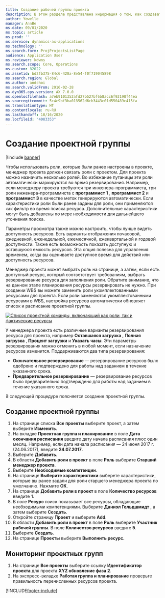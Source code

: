 ```yaml
---
title: Создание рабочей группы проекта
description: В этом разделе представлена информация о том, как создавать рабочие группы по проекте и управлять ими.
author: Yowelle
manager: AnnBe
ms.date: 09/01/2020
ms.topic: article
ms.prod: ''
ms.service: dynamics-ax-applications
ms.technology: ''
ms.search.form: ProjProjectsListPage
audience: Application User
ms.reviewer: kdwns
ms.search.scope: Core, Operations
ms.custom: 82022
ms.assetid: bd2fb375-84c6-428a-8e54-f0f719045898
ms.search.region: Global
ms.author: andchoi
ms.search.validFrom: 2016-02-28
ms.dyn365.ops.version: AX 7.0.0
ms.openlocfilehash: a7eb9101352afd27b527bf6b8acc6f92198f44ea
ms.sourcegitcommit: 5c4c9bf3ba018562d6cb3443c01d550489c415fa
ms.translationtype: HT
ms.contentlocale: ru-RU
ms.lasthandoff: 10/16/2020
ms.locfileid: "4083353"
---
```

# <a name="create-a-project-team"></a>Создание проектной группы

[!include [banner](../includes/banner.md)]

Чтобы использовать роли, которые были ранее настроены в проекте, менеджер проекта должен связать роли с проектом. Для проекта можно назначить несколько ролей. Во избежание путаницы эти роли автоматически маркируются во время резервирования. Например, если менеджеру проекта требуются три инженера-программиста, три роли инженера-программиста с **программист 1** , **программист 2** и **программист 3** в качестве меток генерируются автоматически. Если характеристики роли были ранее заданы для роли, они применяются как фильтр во время поиска ресурса. Дополнительные характеристики могут быть добавлены по мере необходимости для дальнейшего уточнения поиска.

Параметры просмотра также можно настроить, чтобы лучше видеть доступность ресурсов. Есть варианты отображения почасовой, ежедневной, еженедельной, ежемесячной, ежеквартальной и годовой доступности. Также есть возможность показать доступную и оставшуюся емкость ресурсов. Эта опция полезна для управления временем, когда вы оцениваете доступное время для действий или доступность ресурсов.

Менеджер проекта может выбрать роль на странице, а затем, если есть доступный ресурс, который соответствует требованиям, выбрать резервирование ресурса для заполнения роли. Обратите внимание, что на данном этапе планирования ресурсы резервировать не нужно. При создании WBS вы можете заменить роли укомплектованными ресурсами для проекта. Если роли заменяются укомплектованными ресурсами в WBS, настройка ресурсов автоматически обновляет список и расписание проектной группы.

[![Список проектной команды, включающий как роли, так и фактические ресурсы](./media/projectresourcing03-1024x368.jpg)](./media/projectresourcing03.jpg) 

У менеджера проекта есть различные варианты резервирования ресурса для проекта, например **Оставшаяся загрузка** , **Полная загрузка** , **Процент загрузки** и **Указать часы**. Эти параметры резервирования можно отменить в любой момент, если назначение ресурсов изменится. Поддерживаются два типа резервирования:

- **Окончательное резервирование** — резервирование ресурсов было одобрено и подтверждено для работы над заданием в течение указанного срока.
- **Предварительное резервирование** — резервирование ресурсов было предварительно подтверждено для работы над заданием в течение указанного срока.

В следующей процедуре поясняется создание проектной группы.

## <a name="create-a-project-team"></a>Создание проектной группы

1. На странице списка **Все проекты** выберите проект, а затем выберите **Изменить**.
2. На вкладке **Проектная группа и планирование** в поле **Дата окончания расписания** введите дату начала расписания плюс один месяц. Например, если дата начала расписания — 24 июня 2017 г. (24.06.2017), введите **24.07.2017**.
3. Выберите **Добавить**.
4. В области **Добавить роли в проект** в поле **Роль** выберите **Старший менеджер проекта**.
5. Выберите **Необходимые компетенции**.
6. На странице **Выберите характеристики** выберете характеристики, которые вы ранее задали для роли старшего менеджера проекта по умолчанию. Нажмите **ОК**.
7. На странице **Добавить роли в проект** в поле **Количество ресурсов** введите **1**.
8. В поле **Ресурс** поиск показывает все ресурсы, обладающие необходимыми компетенциями. Выберите **Даниэл Гольдшмидт** , а затем выберите **Создать**.
9. Откройте страницу **Проект** и выберите **Add**.
10. В области **Добавить роли в проект** в поле **Роль** выберите **Участник рабочей группы**. В поле **Количество ресурсов** введите **5**.
11. Выберите **Создать**.
12. На странице **Проекты** выберите **Выполнить ресурс**.

## <a name="monitor-project-teams"></a>Мониторинг проектных групп
1. На странице **Все проекты** выберите ссылку **Идентификатор проекта** для проекта **XYZ обновление фаза 2**.
2. На экспресс-вкладке **Работая группа и планирование** проверьте правильность перечисленных ресурсов проекта.


[!INCLUDE[footer-include](../includes/footer-banner.md)]